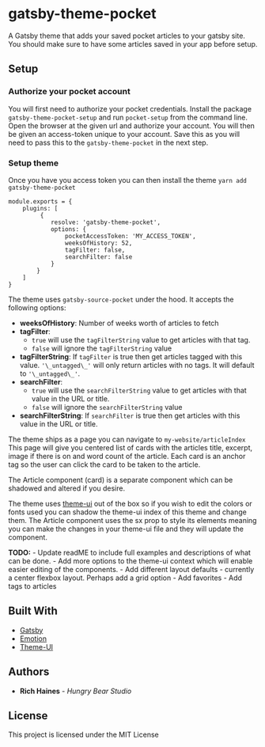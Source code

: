 # gatsby-theme-pocket

A Gatsby theme that adds your saved pocket articles to your gatsby site. You should make sure to have some articles saved in your app before setup.

## Setup

### Authorize your pocket account

You will first need to authorize your pocket credentials. Install the package `gatsby-theme-pocket-setup` and run `pocket-setup` from the command line. Open the browser at the given url and authorize your account. You will then be given an access-token unique to your account. Save this as you will need to pass this to the `gatsby-theme-pocket` in the next step.

### Setup theme

Once you have you access token you can then install the theme `yarn add gatsby-theme-pocket`

```
module.exports = {
    plugins: [
         {
            resolve: 'gatsby-theme-pocket',
            options: {
                pocketAccessToken: 'MY_ACCESS_TOKEN',
                weeksOfHistory: 52,
                tagFilter: false,
                searchFilter: false
            }
        }
    ]
}
```

The theme uses `gatsby-source-pocket` under the hood. It accepts the following options:

- **weeksOfHistory**: Number of weeks worth of articles to fetch
- **tagFilter**:
  - `true` will use the `tagFilterString` value to get articles with that tag.
  - `false` will ignore the `tagFilterString` value
- **tagFilterString**: If `tagFilter` is true then get articles tagged with this value. `'\_untagged\_'` will only return articles with no tags. It will default to `'\_untagged\_'`.
- **searchFilter**:
  - `true` will use the `searchFilterString` value to get articles with that value in the URL or title.
  - `false` will ignore the `searchFilterString` value
- **searchFilterString**: If `searchFilter` is true then get articles with this value in the URL or title.

The theme ships as a page you can navigate to `my-website/articleIndex` This page will give you centered list of cards with the articles title, excerpt, image if there is on and word count of the article. Each card is an anchor tag so the user can click the card to be taken to the article. 

The Article component (card) is a separate component which can be shadowed and altered if you desire. 

The theme uses [theme-ui](https://theme-ui.com/) out of the box so if you wish to edit the colors or fonts used you can shadow the theme-ui index of this theme and change them. The Article component uses the sx prop to style its elements meaning you can make the changes in your theme-ui file and they will update the component.

**TODO:**
    - Update readME to include full examples and descriptions of what can be done.
    - Add more options to the theme-ui context which will enable easier editing of the components.
    - Add different layout defaults - currently a center flexbox layout. Perhaps add a grid option
    - Add favorites
    - Add tags to articles

## Built With

- [Gatsby](https://www.gatsbyjs.org/)
- [Emotion](https://emotion.sh/docs/introduction)
- [Theme-UI](https://theme-ui.com/)

## Authors

- **Rich Haines** - _Hungry Bear Studio_

## License

This project is licensed under the MIT License
